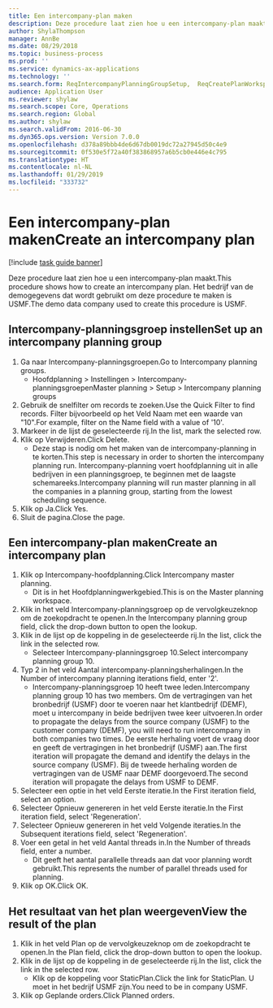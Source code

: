 ```yaml
---
title: Een intercompany-plan maken
description: Deze procedure laat zien hoe u een intercompany-plan maakt.
author: ShylaThompson
manager: AnnBe
ms.date: 08/29/2018
ms.topic: business-process
ms.prod: ''
ms.service: dynamics-ax-applications
ms.technology: ''
ms.search.form: ReqIntercompanyPlanningGroupSetup,  ReqCreatePlanWorkspace
audience: Application User
ms.reviewer: shylaw
ms.search.scope: Core, Operations
ms.search.region: Global
ms.author: shylaw
ms.search.validFrom: 2016-06-30
ms.dyn365.ops.version: Version 7.0.0
ms.openlocfilehash: d378a89bbb4de6d67db0019dc72a27945d50c4e9
ms.sourcegitcommit: 0f530e5f72a40f383868957a6b5cb0e446e4c795
ms.translationtype: HT
ms.contentlocale: nl-NL
ms.lasthandoff: 01/29/2019
ms.locfileid: "333732"
---
```

# <a name="create-an-intercompany-plan"></a><span data-ttu-id="a7c2f-103">Een intercompany-plan maken</span><span class="sxs-lookup"><span data-stu-id="a7c2f-103">Create an intercompany plan</span></span>

[!include [task guide banner](../../includes/task-guide-banner.md)]

<span data-ttu-id="a7c2f-104">Deze procedure laat zien hoe u een intercompany-plan maakt.</span><span class="sxs-lookup"><span data-stu-id="a7c2f-104">This procedure shows how to create an intercompany plan.</span></span> <span data-ttu-id="a7c2f-105">Het bedrijf van de demogegevens dat wordt gebruikt om deze procedure te maken is USMF.</span><span class="sxs-lookup"><span data-stu-id="a7c2f-105">The demo data company used to create this procedure is USMF.</span></span>


## <a name="set-up-an-intercompany-planning-group"></a><span data-ttu-id="a7c2f-106">Intercompany-planningsgroep instellen</span><span class="sxs-lookup"><span data-stu-id="a7c2f-106">Set up an intercompany planning group</span></span> 
1. <span data-ttu-id="a7c2f-107">Ga naar Intercompany-planningsgroepen.</span><span class="sxs-lookup"><span data-stu-id="a7c2f-107">Go to Intercompany planning groups.</span></span>
    * <span data-ttu-id="a7c2f-108">Hoofdplanning > Instellingen > Intercompany-planningsgroepen</span><span class="sxs-lookup"><span data-stu-id="a7c2f-108">Master planning > Setup > Intercompany planning groups</span></span>  
2. <span data-ttu-id="a7c2f-109">Gebruik de snelfilter om records te zoeken.</span><span class="sxs-lookup"><span data-stu-id="a7c2f-109">Use the Quick Filter to find records.</span></span> <span data-ttu-id="a7c2f-110">Filter bijvoorbeeld op het Veld Naam met een waarde van "10".</span><span class="sxs-lookup"><span data-stu-id="a7c2f-110">For example, filter on the Name field with a value of '10'.</span></span>
3. <span data-ttu-id="a7c2f-111">Markeer in de lijst de geselecteerde rij.</span><span class="sxs-lookup"><span data-stu-id="a7c2f-111">In the list, mark the selected row.</span></span>
4. <span data-ttu-id="a7c2f-112">Klik op Verwijderen.</span><span class="sxs-lookup"><span data-stu-id="a7c2f-112">Click Delete.</span></span>
    * <span data-ttu-id="a7c2f-113">Deze stap is nodig om het maken van de intercompany-planning in te korten.</span><span class="sxs-lookup"><span data-stu-id="a7c2f-113">This step is necessary in order to shorten the intercompany planning run.</span></span>   <span data-ttu-id="a7c2f-114">Intercompany-planning voert hoofdplanning uit in alle bedrijven in een planningsgroep, te beginnen met de laagste schemareeks.</span><span class="sxs-lookup"><span data-stu-id="a7c2f-114">Intercompany planning will run master planning in all the companies in a planning group, starting from the lowest scheduling sequence.</span></span>  
5. <span data-ttu-id="a7c2f-115">Klik op Ja.</span><span class="sxs-lookup"><span data-stu-id="a7c2f-115">Click Yes.</span></span>
6. <span data-ttu-id="a7c2f-116">Sluit de pagina.</span><span class="sxs-lookup"><span data-stu-id="a7c2f-116">Close the page.</span></span>

## <a name="create-an-intercompany-plan"></a><span data-ttu-id="a7c2f-117">Een intercompany-plan maken</span><span class="sxs-lookup"><span data-stu-id="a7c2f-117">Create an intercompany plan</span></span>
1. <span data-ttu-id="a7c2f-118">Klik op Intercompany-hoofdplanning.</span><span class="sxs-lookup"><span data-stu-id="a7c2f-118">Click Intercompany master planning.</span></span>
    * <span data-ttu-id="a7c2f-119">Dit is in het Hoofdplanningwerkgebied.</span><span class="sxs-lookup"><span data-stu-id="a7c2f-119">This is on the Master planning workspace.</span></span>  
2. <span data-ttu-id="a7c2f-120">Klik in het veld Intercompany-planningsgroep op de vervolgkeuzeknop om de zoekopdracht te openen.</span><span class="sxs-lookup"><span data-stu-id="a7c2f-120">In the Intercompany planning group field, click the drop-down button to open the lookup.</span></span>
3. <span data-ttu-id="a7c2f-121">Klik in de lijst op de koppeling in de geselecteerde rij.</span><span class="sxs-lookup"><span data-stu-id="a7c2f-121">In the list, click the link in the selected row.</span></span>
    * <span data-ttu-id="a7c2f-122">Selecteer Intercompany-planningsgroep 10.</span><span class="sxs-lookup"><span data-stu-id="a7c2f-122">Select intercompany planning group 10.</span></span>  
4. <span data-ttu-id="a7c2f-123">Typ 2 in het veld Aantal intercompany-planningsherhalingen.</span><span class="sxs-lookup"><span data-stu-id="a7c2f-123">In the Number of intercompany planning iterations field, enter '2'.</span></span>
    * <span data-ttu-id="a7c2f-124">Intercompany-planningsgroep 10 heeft twee leden.</span><span class="sxs-lookup"><span data-stu-id="a7c2f-124">Intercompany planning group 10 has two members.</span></span> <span data-ttu-id="a7c2f-125">Om de vertragingen van het bronbedrijf (USMF) door te voeren naar het klantbedrijf (DEMF), moet u intercompany in beide bedrijven twee keer uitvoeren.</span><span class="sxs-lookup"><span data-stu-id="a7c2f-125">In order to propagate the delays from the source company (USMF) to the customer company (DEMF), you will need to run intercompany in both companies two times.</span></span> <span data-ttu-id="a7c2f-126">De eerste herhaling voert de vraag door en geeft de vertragingen in het bronbedrijf (USMF) aan.</span><span class="sxs-lookup"><span data-stu-id="a7c2f-126">The first iteration will propagate the demand and identify the delays in the source company (USMF).</span></span> <span data-ttu-id="a7c2f-127">Bij de tweede herhaling worden de vertragingen van de USMF naar DEMF doorgevoerd.</span><span class="sxs-lookup"><span data-stu-id="a7c2f-127">The second iteration will propagate the delays from USMF to DEMF.</span></span>  
5. <span data-ttu-id="a7c2f-128">Selecteer een optie in het veld Eerste iteratie.</span><span class="sxs-lookup"><span data-stu-id="a7c2f-128">In the First iteration field, select an option.</span></span>
6. <span data-ttu-id="a7c2f-129">Selecteer Opnieuw genereren in het veld Eerste iteratie.</span><span class="sxs-lookup"><span data-stu-id="a7c2f-129">In the First iteration field, select 'Regeneration'.</span></span>
7. <span data-ttu-id="a7c2f-130">Selecteer Opnieuw genereren in het veld Volgende iteraties.</span><span class="sxs-lookup"><span data-stu-id="a7c2f-130">In the Subsequent iterations field, select 'Regeneration'.</span></span>
8. <span data-ttu-id="a7c2f-131">Voer een getal in het veld Aantal threads in.</span><span class="sxs-lookup"><span data-stu-id="a7c2f-131">In the Number of threads field, enter a number.</span></span>
    * <span data-ttu-id="a7c2f-132">Dit geeft het aantal parallelle threads aan dat voor planning wordt gebruikt.</span><span class="sxs-lookup"><span data-stu-id="a7c2f-132">This represents the number of parallel threads used for planning.</span></span>  
9. <span data-ttu-id="a7c2f-133">Klik op OK.</span><span class="sxs-lookup"><span data-stu-id="a7c2f-133">Click OK.</span></span>

## <a name="view-the-result-of-the-plan"></a><span data-ttu-id="a7c2f-134">Het resultaat van het plan weergeven</span><span class="sxs-lookup"><span data-stu-id="a7c2f-134">View the result of the plan</span></span>
1. <span data-ttu-id="a7c2f-135">Klik in het veld Plan op de vervolgkeuzeknop om de zoekopdracht te openen.</span><span class="sxs-lookup"><span data-stu-id="a7c2f-135">In the Plan field, click the drop-down button to open the lookup.</span></span>
2. <span data-ttu-id="a7c2f-136">Klik in de lijst op de koppeling in de geselecteerde rij.</span><span class="sxs-lookup"><span data-stu-id="a7c2f-136">In the list, click the link in the selected row.</span></span>
    * <span data-ttu-id="a7c2f-137">Klik op de koppeling voor StaticPlan.</span><span class="sxs-lookup"><span data-stu-id="a7c2f-137">Click the link for StaticPlan.</span></span> <span data-ttu-id="a7c2f-138">U moet in het bedrijf USMF zijn.</span><span class="sxs-lookup"><span data-stu-id="a7c2f-138">You need to be in company USMF.</span></span>  
3. <span data-ttu-id="a7c2f-139">Klik op Geplande orders.</span><span class="sxs-lookup"><span data-stu-id="a7c2f-139">Click Planned orders.</span></span>

